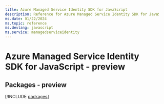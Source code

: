 ```yaml
---
title: Azure Managed Service Identity SDK for JavaScript
description: Reference for Azure Managed Service Identity SDK for JavaScript
ms.date: 01/22/2024
ms.topic: reference
ms.devlang: javascript
ms.service: managedserviceidentity
---
```

# Azure Managed Service Identity SDK for JavaScript - preview
## Packages - preview
[!INCLUDE [packages](managed-service-identity-index.md)]